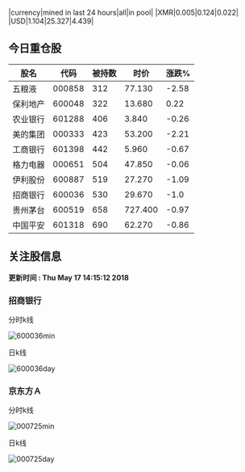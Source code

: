 |currency|mined in last 24 hours|all|in pool|
|XMR|0.005|0.124|0.022|
|USD|1.104|25.327|4.439|

## 今日重仓股 

|股名|代码|被持数|时价|涨跌%|
|---|---|---|---|---|
|五粮液|000858|312|77.130|-2.58|
|保利地产|600048|322|13.680|0.22|
|农业银行|601288|406|3.840|-0.26|
|美的集团|000333|423|53.200|-2.21|
|工商银行|601398|442|5.960|-0.67|
|格力电器|000651|504|47.850|-0.06|
|伊利股份|600887|519|27.270|-1.09|
|招商银行|600036|530|29.670|-1.0|
|贵州茅台|600519|658|727.400|-0.97|
|中国平安|601318|690|62.270|-0.86|

## 关注股信息
**更新时间 : Thu May 17 14:15:12 2018**
### 招商银行 
分时k线

![600036min](http://image.sinajs.cn/newchart/min/n/sh600036.gif)

日k线

![600036day](http://image.sinajs.cn/newchart/daily/n/sh600036.gif)

### 京东方Ａ 
分时k线

![000725min](http://image.sinajs.cn/newchart/min/n/sz000725.gif)

日k线

![000725day](http://image.sinajs.cn/newchart/daily/n/sz000725.gif)
